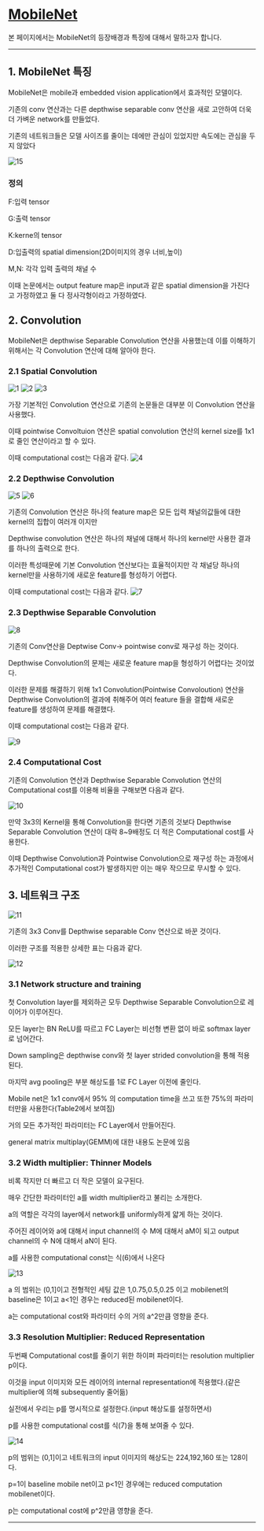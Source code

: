 # [MobileNet](https://arxiv.org/abs/1704.04861)
본 페이지에서는 MobileNet의 등장배경과 특징에 대해서 말하고자 합니다.

---
## 1. MobileNet 특징
MobileNet은 mobile과 embedded vision application에서 효과적인 모델이다.

기존의 conv 연산과는 다른 depthwise separable conv 연산을 새로 고안하여 더욱 더 가벼운 network를 만들었다.

기존의 네트워크들은 모델 사이즈를 줄이는 데에만 관심이 있었지만 속도에는 관심을 두지 않았다

![15](./img/fig1.PNG)

### 정의

F:입력 tensor

G:출력 tensor

K:kerne의 tensor

D:입출력의 spatial dimension(2D이미지의 경우 너비,높이)

M,N: 각각 입력 출력의 채널 수

이때 논문에서는 output feature map은 input과 같은 spatial dimension을 가진다고 가정하였고 둘 다 정사각형이라고 가정하였다.

## 2. Convolution

MobileNet은 depthwise Separable Convolution 연산을 사용했는데 이를 이해하기 위해서는 각 Convolution 연산에 대해 알아야 한다.

### 2.1 Spatial Convolution
![1](./img/spatial1.PNG)
![2](./img/spatial2.PNG)
![3](./img/eqn1.PNG)

가장 기본적인 Convolution 연산으로 기존의 논문들은 대부분 이 Convolution 연산을 사용했다.

이때 pointwise Convoltuion 연산은 spatial convolution 연산의 kernel size를 1x1로 줄인 연산이라고 할 수 있다.

이때 computational cost는 다음과 같다.
![4](./img/eqn2.PNG)

### 2.2 Depthwise Convolution

![5](./img/depth.PNG)
![6](./img/eqn3.PNG)

기존의 Convolution 연산은 하나의 feature map은 모든 입력 채널의값들에 대한 kernel의 집합이 여러개 이지만

Depthwise convolution 연산은 하나의 채널에 대해서 하나의 kernel만 사용한 결과를 하나의 출력으로 한다.

이러한 특성때문에 기본 Convolution 연산보다는 효율적이지만 각 채널당 하나의 kernel만을 사용하기에 새로운 feature를 형성하기 어렵다.

이때 computational cost는 다음과 같다.
![7](./img/eqn4.PNG)

### 2.3 Depthwise Separable Convolution

![8](./img/fig2.PNG)

기존의 Conv연산을 Deptwise Conv-> pointwise conv로 재구성 하는 것이다.

Depthwise Convolution의 문제는 새로운 feature map을 형성하기 어렵다는 것이었다.

이러한 문제를 해결하기 위해 1x1 Convolution(Pointwise Convoloution) 연산을 Depthwise Convolution의 결과에 취해주어 여러 feature 들을 결합해 새로운 feature를 생성하여 문제를 해결했다.

이때 computational cost는 다음과 같다.

![9](./img/eqn5.PNG)

### 2.4 Computational Cost

기존의 Convolution 연산과 Depthwise Separable Convolution 연산의 Computational cost를 이용해 비율을 구해보면 다음과 같다.

![10](./img/%EC%B6%94%EA%B0%80.PNG)

만약 3x3의 Kernel을 통해 Convolution을 한다면 기존의 것보다 Depthwise Separable Convolution 연산이 대락 8~9배정도 더 적은 Computational cost를 사용한다.

이때 Depthwise Convolution과 Pointwise Convolution으로 재구성 하는 과정에서 추가적인 Computational cost가 발생하지만 이는 매우 작으므로 무시할 수 있다.

## 3. 네트워크 구조

![11](./img/fig3.PNG)

기존의 3x3 Conv를 Depthwise separable Conv 연산으로 바꾼 것이다.

이러한 구조를 적용한 상세한 표는 다음과 같다.

![12](./img/table1.PNG)


### 3.1 Network structure and training

첫 Convolution layer를 제외하곤 모두 Depthwise Separable Convolution으로 레이어가 이루어진다.

모든 layer는 BN ReLU를 따르고 FC Layer는 비선형 변환 없이 바로 softmax layer로 넘어간다.

Down sampling은  depthwise conv와 첫 layer strided convolution을 통해 적용된다.

마지막 avg pooling은 부분 해상도를 1로 FC Layer 이전에 줄인다.

Mobile net은 1x1 conv에서 95% 의 computation time을 쓰고 또한 75%의 파라미터만을 사용한다(Table2에서 보여짐)

거의 모든 추가적인 파라미터는 FC Layer에서 만들어진다.

general matrix multiplay(GEMM)에 대한 내용도 논문에 있음

### 3.2 Width multiplier: Thinner Models

비록 작지만 더 빠르고 더 작은 모델이 요구된다.

매우 간단한 파라미터인 a를 width multiplier라고 불리는 소개한다.

a의 역할은 각각의 layer에서 network를 uniformly하게 얇게 하는 것이다.

주어진 레이어와 a에 대해서 input channel의 수 M에 대해서 aM이 되고 output channel의 수 N에 대해서 aN이 된다.

a를 사용한 computational const는 식(6)에서 나온다

![13](./img/eqn6.PNG)

a 의 범위는 (0,1]이고  전형적인 세팅 값은 1,0.75,0.5,0.25 이고 mobilenet의 baseline은 1이고 a<1인 경우는 reduced된 mobilenet이다.

a는 computational cost와 파라미터 수의 거의 a^2만큼 영향을 준다.

### 3.3 Resolution Multiplier: Reduced Representation

두번째 Computational cost를 줄이기 위한  하이퍼 파라미터는 resolution multiplier p이다.

이것을 input 이미지와 모든 레이어의 internal representation에 적용했다.(같은 multiplier에 의해 subsequently 줄어듦)

실전에서 우리는 p를 명시적으로 설정한다.(input 해상도를 설정하면서)

p를 사용한 computational cost를 식(7)을 통해 보여줄 수 있다.

![14](./img/eqn7.PNG)

p의 범위는 (0,1]이고  네트워크의 input 이미지의 해상도는 224,192,160 또는 128이다.

p=1이 baseline mobile net이고 p<1인 경우에는 reduced computation mobilenet이다.

p는 computational cost에 p^2만큼 영향을 준다.




---